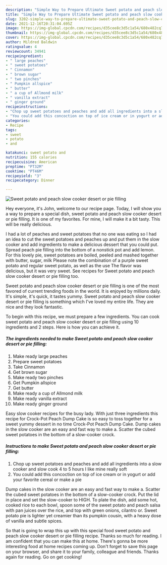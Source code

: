 ```yaml
---
description: "Simple Way to Prepare Ultimate Sweet potato and peach slow cooker desert or pie filling"
title: "Simple Way to Prepare Ultimate Sweet potato and peach slow cooker desert or pie filling"
slug: 3202-simple-way-to-prepare-ultimate-sweet-potato-and-peach-slow-cooker-desert-or-pie-filling
date: 2021-12-16T20:31:04.695Z
image: https://img-global.cpcdn.com/recipes/d35cee8c3d5c1a54/680x482cq70/sweet-potato-and-peach-slow-cooker-desert-or-pie-filling-recipe-main-photo.jpg
thumbnail: https://img-global.cpcdn.com/recipes/d35cee8c3d5c1a54/680x482cq70/sweet-potato-and-peach-slow-cooker-desert-or-pie-filling-recipe-main-photo.jpg
cover: https://img-global.cpcdn.com/recipes/d35cee8c3d5c1a54/680x482cq70/sweet-potato-and-peach-slow-cooker-desert-or-pie-filling-recipe-main-photo.jpg
author: Mildred Baldwin
ratingvalue: 4
reviewcount: 34941
recipeingredient:
- " large peaches"
- " sweet potatoes"
- " Cinnamon"
- " brown sugar"
- " two pinches"
- " Pumpkin allspice"
- " butter"
- " a cup of Allmond milk"
- " vanilla extract"
- " ginger ground"
recipeinstructions:
- "Chop up sweet potatoes and peaches and add all ingredients into a slow cooker and slow cook 4 to 5 hours I like mine really soft"
- "You could add this concoction on top of ice cream or in yogurt or add your favorite cereal or make a pie"
categories:
- Recipe
tags:
- sweet
- potato
- and

katakunci: sweet potato and 
nutrition: 155 calories
recipecuisine: American
preptime: "PT32M"
cooktime: "PT46M"
recipeyield: "3"
recipecategory: Dinner

---
```



![Sweet potato and peach slow cooker desert or pie filling](https://img-global.cpcdn.com/recipes/d35cee8c3d5c1a54/680x482cq70/sweet-potato-and-peach-slow-cooker-desert-or-pie-filling-recipe-main-photo.jpg)

Hey everyone, it's John, welcome to our recipe page. Today, I will show you a way to prepare a special dish, sweet potato and peach slow cooker desert or pie filling. It is one of my favorites. For mine, I will make it a bit tasty. This will be really delicious.

I had a lot of peaches and sweet potatoes that no one was eating so I had an idea to cut the sweet potatoes and peaches up and put them in the slow cooker and add ingredients to make a delicious dessert that you could put. Spread peach pie filling into the bottom of a nonstick pot and add lemon. For this lovely pie, sweet potatoes are boiled, peeled and mashed together with butter, sugar, milk Please note the combination of a purple sweet potato and regular sweet potato, as well as the use The flavor was delicious, but it was very sweet. See recipes for Sweet potato and peach slow cooker desert or pie filling too.

Sweet potato and peach slow cooker desert or pie filling is one of the most favored of current trending foods in the world. It is enjoyed by millions daily. It's simple, it's quick, it tastes yummy. Sweet potato and peach slow cooker desert or pie filling is something which I've loved my entire life. They are nice and they look fantastic.


To begin with this recipe, we must prepare a few ingredients. You can cook sweet potato and peach slow cooker desert or pie filling using 10 ingredients and 2 steps. Here is how you can achieve it.

<!--inarticleads1-->

##### The ingredients needed to make Sweet potato and peach slow cooker desert or pie filling:

1. Make ready  large peaches
1. Prepare  sweet potatoes
1. Take  Cinnamon
1. Get  brown sugar
1. Make ready  two pinches
1. Get  Pumpkin allspice
1. Get  butter
1. Make ready  a cup of Allmond milk
1. Make ready  vanilla extract
1. Make ready  ginger ground


Easy slow cooker recipes for the busy lady. With just three ingredients this recipe for Crock-Pot Peach Dump Cake is so easy to toss together for a sweet yummy dessert in no time Crock-Pot Peach Dump Cake. Dump cakes in the slow cooker are an easy and fast way to make a. Scatter the cubed sweet potatoes in the bottom of a slow-cooker crock. 

<!--inarticleads2-->

##### Instructions to make Sweet potato and peach slow cooker desert or pie filling:

1. Chop up sweet potatoes and peaches and add all ingredients into a slow cooker and slow cook 4 to 5 hours I like mine really soft
1. You could add this concoction on top of ice cream or in yogurt or add your favorite cereal or make a pie


Dump cakes in the slow cooker are an easy and fast way to make a. Scatter the cubed sweet potatoes in the bottom of a slow-cooker crock. Put the lid in place and set the slow-cooker to HIGH. To plate the dish, add some hot, cooked rice to each bowl, spoon some of the sweet potato and peach salsa with pan juices over the rice, and top with green onions, cilantro or. Sweet potato pie is lighter yet creamier than its pumpkin cousin, with a heavy dose of vanilla and subtle spices. 

So that is going to wrap this up with this special food sweet potato and peach slow cooker desert or pie filling recipe. Thanks so much for reading. I am confident that you can make this at home. There's gonna be more interesting food at home recipes coming up. Don't forget to save this page on your browser, and share it to your family, colleague and friends. Thanks again for reading. Go on get cooking!
